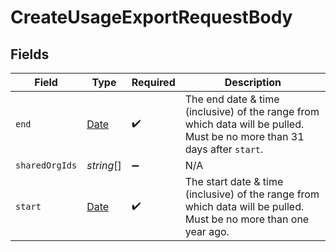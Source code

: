 # CreateUsageExportRequestBody


## Fields

| Field                                                                                                                    | Type                                                                                                                     | Required                                                                                                                 | Description                                                                                                              |
| ------------------------------------------------------------------------------------------------------------------------ | ------------------------------------------------------------------------------------------------------------------------ | ------------------------------------------------------------------------------------------------------------------------ | ------------------------------------------------------------------------------------------------------------------------ |
| `end`                                                                                                                    | [Date](https://developer.mozilla.org/en-US/docs/Web/JavaScript/Reference/Global_Objects/Date)                            | :heavy_check_mark:                                                                                                       | The end date & time (inclusive) of the range from which data will be pulled. Must be no more than 31 days after `start`. |
| `sharedOrgIds`                                                                                                           | *string*[]                                                                                                               | :heavy_minus_sign:                                                                                                       | N/A                                                                                                                      |
| `start`                                                                                                                  | [Date](https://developer.mozilla.org/en-US/docs/Web/JavaScript/Reference/Global_Objects/Date)                            | :heavy_check_mark:                                                                                                       | The start date & time (inclusive) of the range from which data will be pulled. Must be no more than one year ago.        |